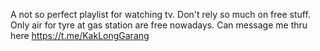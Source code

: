 A not so perfect playlist for watching tv. Don't rely so much on free stuff. Only air for tyre at gas station are free nowadays. Can message me thru here https://t.me/KakLongGarang
 
